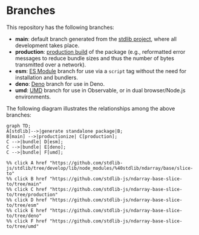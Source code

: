 <!--

@license Apache-2.0

Copyright (c) 2022 The Stdlib Authors.

Licensed under the Apache License, Version 2.0 (the "License");
you may not use this file except in compliance with the License.
You may obtain a copy of the License at

    http://www.apache.org/licenses/LICENSE-2.0

Unless required by applicable law or agreed to in writing, software
distributed under the License is distributed on an "AS IS" BASIS,
WITHOUT WARRANTIES OR CONDITIONS OF ANY KIND, either express or implied.
See the License for the specific language governing permissions and
limitations under the License.

-->

# Branches

This repository has the following branches:

-   **main**: default branch generated from the [stdlib project][stdlib-url], where all development takes place.
-   **production**: [production build][production-url] of the package (e.g., reformatted error messages to reduce bundle sizes and thus the number of bytes transmitted over a network).
-   **esm**: [ES Module][esm-url] branch for use via a `script` tag without the need for installation and bundlers.
-   **deno**: [Deno][deno-url] branch for use in Deno.
-   **umd**: [UMD][umd-url] branch for use in Observable, or in dual browser/Node.js environments.

The following diagram illustrates the relationships among the above branches:

```mermaid
graph TD;
A[stdlib]-->|generate standalone package|B;
B[main] -->|productionize| C[production];
C -->|bundle| D[esm];
C -->|bundle| E[deno];
C -->|bundle| F[umd];

%% click A href "https://github.com/stdlib-js/stdlib/tree/develop/lib/node_modules/%40stdlib/ndarray/base/slice-to"
%% click B href "https://github.com/stdlib-js/ndarray-base-slice-to/tree/main"
%% click C href "https://github.com/stdlib-js/ndarray-base-slice-to/tree/production"
%% click D href "https://github.com/stdlib-js/ndarray-base-slice-to/tree/esm"
%% click E href "https://github.com/stdlib-js/ndarray-base-slice-to/tree/deno"
%% click F href "https://github.com/stdlib-js/ndarray-base-slice-to/tree/umd"
```

[stdlib-url]: https://github.com/stdlib-js/stdlib/tree/develop/lib/node_modules/%40stdlib/ndarray/base/slice-to
[production-url]: https://github.com/stdlib-js/ndarray-base-slice-to/tree/production
[deno-url]: https://github.com/stdlib-js/ndarray-base-slice-to/tree/deno
[umd-url]: https://github.com/stdlib-js/ndarray-base-slice-to/tree/umd
[esm-url]: https://github.com/stdlib-js/ndarray-base-slice-to/tree/esm